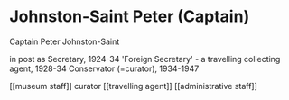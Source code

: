 



# Johnston-Saint Peter (Captain)


Captain Peter Johnston-Saint

in post as
Secretary, 1924-34
'Foreign Secretary' - a travelling collecting agent, 1928-34
Conservator (=curator), 1934-1947


[[museum staff]] curator [[travelling agent]] [[administrative staff]]
